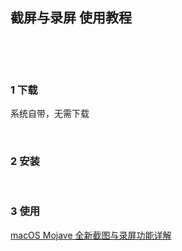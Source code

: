 ## 截屏与录屏 使用教程  

​    

​    

### 1 下载  

系统自带，无需下载  

​    

### 2 安装    

​    

### 3 使用  

[macOS Mojave 全新截图与录屏功能详解](<https://sspai.com/post/44819> "<https://sspai.com/post/44819>")  





